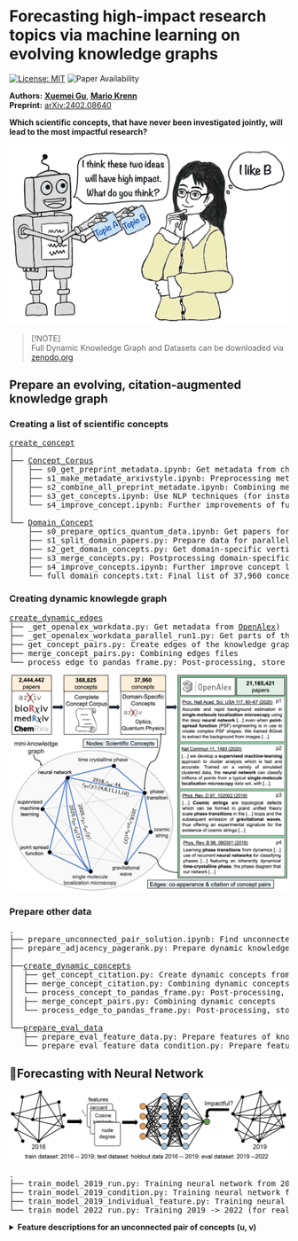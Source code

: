 # Forecasting high-impact research topics via machine learning on evolving knowledge graphs

[![License: MIT](https://img.shields.io/badge/License-MIT-yellow.svg)](https://opensource.org/licenses/MIT)
![Paper Availability](https://img.shields.io/badge/paper-available-green)

**Authors:** [**Xuemei Gu**](mailto:xuemei.gu@mpl.mpg.de), [**Mario Krenn**](https://mpl.mpg.de/research-at-mpl/independent-research-groups/krenn-research-group/)
\
**Preprint:** [arXiv:2402.08640](https://arxiv.org/abs/2402.08640)

**Which scientific concepts, that have never been investigated jointly, will lead to the most impactful research?**

<img src="miscellaneous/Impact4Cast.png" alt="workflow" width="700"/>

> [!NOTE]\
> Full Dynamic Knowledge Graph and Datasets can be downloaded via [zenodo.org](https://zenodo.org/records/10692137)  

## <a name="ff">Prepare an evolving, citation-augmented knowledge graph</a>
### <a name="ff">Creating a list of scientific concepts</a>

<pre>
<a href="https://github.com/artificial-scientist-lab/Impact4Cast/tree/main/create_concepts">create_concept</a>
│ 
├── <a href="https://github.com/artificial-scientist-lab/Impact4Cast/tree/main/create_concepts/Concept_Corpus">Concept_Corpus</a>
│   ├── s0_get_preprint_metadata.ipynb: Get metadata from chemRxiv, medRxiv, bioRxiv (<a href="https://www.kaggle.com/datasets/Cornell-University/arxiv">arXiv data from Kaggle</a>)
│   ├── s1_make_metadate_arxivstyle.ipynb: Preprocessing metadata from different sources
│   ├── s2_combine_all_preprint_metadate.ipynb: Combining metadata
│   ├── s3_get_concepts.ipynb: Use NLP techniques (for instance <a href="https://github.com/csurfer/rake-nltk">RAKE</a> ) to extract concepts
│   └── s4_improve_concept.ipynb: Further improvements of full concept list
│   
└── <a href="https://github.com/artificial-scientist-lab/Impact4Cast/tree/main/create_concepts/Domain_Concept">Domain_Concept</a>
    ├── s0_prepare_optics_quantum_data.ipynb: Get papers for specific domain (optics and quantum physics in our case).
    ├── s1_split_domain_papers.py: Prepare data for parallelization.
    ├── s2_get_domain_concepts.py: Get domain-specific vertices in full concept list.
    ├── s3_merge_concepts.py: Postprocessing domain-specific concepts
    ├── s4_improve_concepts.ipynb: Further improve concept lists
    └── full_domain_concepts.txt: Final list of 37,960 concepts (represent vertices of knowledge graph)
</pre>
 
### <a name="ff">Creating dynamic knowlegde graph</a>

<pre>
<a href="https://github.com/artificial-scientist-lab/Impact4Cast/tree/main/create_dynamic_edges">create_dynamic_edges</a>
├── _get_openalex_workdata.py: Get metadata from <a href="https://openalex.org/">OpenAlex</a>)
├── _get_openalex_workdata_parallel_run1.py: Get parts of the metadata from OpenAlex (run in many parts)
├── get_concept_pairs.py: Create edges of the knowledge graph (edges carry the time and citation information).
├── merge_concept_pairs.py: Combining edges files
└── process_edge_to_pandas_frame.py: Post-processing, store the full dynamic knowledge graph
</pre>
<img src="miscellaneous/KnowledgeGraph.png" alt="workflow" width="800"/>


### <a name="ff">Prepare other data</a>
<pre>
.
├── prepare_unconnected_pair_solution.ipynb: Find unconnected concept pairs (for training, testing and evaluating)
├── prepare_adjacency_pagerank.py: Prepare dynamic knowledge graph and compute properties
│
├──<a href="https://github.com/artificial-scientist-lab/Impact4Cast/tree/main/create_dynamic_concepts">create_dynamic_concepts</a>
│  ├── get_concept_citation.py: Create dynamic concepts from the knowledge graph (concepts carry the time and citation information). 
│  ├── merge_concept_citation.py: Combining dynamic concepts files
│  └── process_concept_to_pandas_frame.py: Post-processing, store the full dynamic concepts
│  ├── merge_concept_pairs.py: Combining dynamic concepts
│  └── process_edge_to_pandas_frame.py: Post-processing, store the full dynamic concepts
│
└──<a href="https://github.com/artificial-scientist-lab/Impact4Cast/tree/main/prepare_eval_data">prepare_eval_data</a>
   ├── prepare_eval_feature_data.py: Prepare features of knowledge graph (for evaluation dataset)
   └── prepare_eval_feature_data_condition.py: Prepare features of knowledge graph (for evaluation dataset, conditioned on existence in the future)
</pre>

## <a name="ff">🤖Forecasting with Neural Network </a>
<img src="miscellaneous/Fig2_NeuralNet.png" alt="workflow" width="800"/>
<pre>
.
├── train_model_2019_run.py: Training neural network from 2016 -> 2019 (evaluated form 2019 -> 2022).
├── train_model_2019_condition.py: Training neural network from 2016 -> 2019 (evaluated form 2019 -> 2022, conditioned on existence in the future)
├── train_model_2019_individual_feature.py: Training neural network from 2016 -> 2019 (evaluated form 2019 -> 2022) on individual features
└── train_model_2022_run.py: Training 2019 -> 2022 (for real future predictions of 2025)
</pre>
 

<details>
  <summary><b>Feature descriptions for an unconnected pair of concepts (u, v)</b></summary>

<table>
    <tr>
        <th>Feature Type</th>
        <th>Feature Index</th>
        <th>Feature Description</th>
    </tr>
    <tr>
        <td rowspan="6" style="border-bottom: none;">node feature</td>
        <td>0-5</td>
        <td>the number of neighbours for vertices $u$ and $v$ in years $y$, $y-1$, $y-2$<br> denoted as: $N_{u,y}$, $N_{v,y}$, $N_{u,y-1}$, $N_{v,y-1}$, $N_{u, y-2}$, $N_{v, y-2}$ </td>
    </tr>
    <!-- Rows 2 to 10 for the first 'node feature' -->
    <tr><td>6-7</td><td>the number of new neighbors since 1 years prior to $y$ for vertices $u$ and $v$<br>denoted as: $N_{u,y}^{\Delta}$, $N_{v,y}^{\Delta}$
</td></tr>
    <tr><td>8-9</td><td>the number of new neighbors since 2 years prior to $y$ for vertices $u$ and $v$ <br>denoted as: $N_{u,y}^{\Delta 2}$, $N_{v,y}^{\Delta 2}$</td></tr>
    <tr><td>10-11</td><td>the rank of the number of new neighbors since 1 years prior to $y$ for vertices $u$ and $v$ <br>denoted as: $rN_{u,y}^{\Delta}$, $rN_{v,y}^{\Delta}$</td></tr>
    <tr><td>12-13</td><td>the rank of the number of new neighbors since 2 years prior to $y$ for vertices $u$ and $v$ <br>denoted as: $rN_{u,y}^{\Delta 2}$, $rN_{v,y}^{\Delta 2}$</td></tr>
    <tr><td>14-19</td><td>the PageRank score for vertices $u$ and $v$ in years $y$, $y-1$, $y-2$<br>denoted as: $PR_{u,y}$, $PR_{v,y}$, $PR_{u,y-1}$, $PR_{v,y-1}$, $PR_{u, y-2}$, $PR_{v, y-2}$ </td></tr>
    <!-- Starting the next 10 rows for the second 'node feature' -->
    <tr>
        <td rowspan="15" style="border-bottom: none;">node citation feature</td>
        <td>20-25</td>
        <td>yearly citation for vertices $u$ and $v$ during the years $y$, $y-1$, $y-2$<br>denoted as: $c_{u,y}$ , $c_{v,y}$, $c_{u,y-1}$, $c_{v,y-1}$, $c_{u,y-2}$, $c_{v,y-2}$</td>
    </tr>
    <tr><td>26-31</td><td>total citation for vertices $u$ and $v$ since their first publications to the year $y$, $y-1$, $y-2$<br>denoted as: $ct_{u,y}$ , $ct_{v,y}$, $ct_{u,y-1}$, $ct_{v,y-1}$, $ct_{u,y-2}$, $ct_{v,y-2}$ </td></tr>
    <tr><td>32-37</td><td>total citation for vertices $u$ and $v$ in three-year period ending with the year $y$, $y-1$, $y-2$<br>denoted as: $ct^{\Delta 3}_{u,y}$ , $ct^{\Delta 3}_{v,y}$, $ct^{\Delta 3}_{u,y-1}$, $ct^{\Delta 3}_{v,y-1}$, $ct^{\Delta 3}_{u,y-2}$, $ct^{\Delta 3}_{v,y-2}$</td></tr>
    <tr><td>38-43</td><td>the number of papers mentioning either concept ($u$ or $v$) until the year $y$, $y-1$, $y-2$<br>denoted as: $pn_{u,y}$ , $pn_{v,y}$, $pn_{u,y-1}$, $pn_{v,y-1}$, $pn_{u,y-2}$, $pn_{v,y-2}$</td></tr>
    <tr><td>44-49</td><td>The average yearly citation for vertices $u$ and $v$ during the years $y$, $y-1$, and $y-2$, which is calculated based on the total citations received during the year divided by the number of papers mentioning the vertices from their first publications up to the respective year<br>denoted as: $cm_{u,y}$ , $cm_{v,y}$, $cm_{u,y-1}$, $cm_{v,y-1}$, $cm_{u,y-2}$, $cm_{v,y-2}$; as an example: $cm_{u,y}$ is $\frac{c_{u,y}}{pn_{u,y}}$</td></tr>
    <tr><td>50-55</td><td>The average total citation for vertices $u$ and $v$ since their first publications to the year $y$, $y-1$, $y-2$,which is determined by dividing the cumulative citations by the count of papers that mentioned these vertices since their first publications<br>denoted as: $ctm_{u,y}$ , $ctm_{v,y}$, $ctm_{u,y-1}$, $ctm_{v,y-1}$, $ctm_{u,y-2}$, $ctm_{v,y-2}$; as an example: $ctm_{u,y}$ is $\frac{ct_{u,y}}{pn_{u,y}}$</td></tr>
    <tr><td>56-61</td><td>The average total citation for vertices $u$ and $v$ in three-year period ending with the year $y$, $y-1$, $y-2$, which is calculated by dividing the cumulative three-year period citations by the count of papers that mentioned these vertices since their first publications<br>denoted as: $ctm^{\Delta 3}_{u,y}$ , $ctm^{\Delta 3}_{v,y}$, $ctm^{\Delta 3}_{u,y-1}$, $ctm^{\Delta 3}_{v,y-1}$, $ctm^{\Delta 3}_{u,y-2}$, $ctm^{\Delta 3}_{v,y-2}$; as an example: $ctm^{\Delta 3}_{u,y}$ is $\frac{ct^{\Delta 3}_{u,y}}{pn_{u,y}}$</td></tr>
    <tr><td>62-63</td><td>the number of new citations for vertices $u$ and $v$, since 1 years prior to y <br>denoted as: $cnew^{\Delta 1}_{u,y}$ , $cnew^{\Delta 1}_{v,y}$ </td></tr>
    <tr><td>64-65</td><td>the number of new citations for vertices $u$ and $v$, since 2 years prior to y <br>denoted as: $cnew^{\Delta 2}_{u,y}$ , $cnew^{\Delta 2}_{v,y}$ </td></tr>
    <tr><td>66-67</td><td>the rank of the number of new citations for vertices $u$ and $v$, since 1 years prior to y <br>denoted as: $rcnew^{\Delta 1}_{u,y}$ , $rcnew^{\Delta 1}_{v,y}$ </td></tr>
    <tr><td>68-69</td><td>the rank of the number of new citations for vertices $u$ and $v$, since 2 years prior to y <br>denoted as: $rcnew^{\Delta 2}_{u,y}$ , $rcnew^{\Delta 2}_{v,y}$ </td></tr>
    <tr><td>70-71</td><td>the number of new papers mentioning vertices $u$ and $v$, since 1 years prior to y<br>denoted as: $pnew^{\Delta 1}_{u,y}$ , $pnew^{\Delta 1}_{v,y}$ </td></tr>
    <tr><td>72-73</td><td>the number of new papers mentioning vertices $u$ and $v$, since 2 years prior to y<br>denoted as: $pnew^{\Delta 2}_{u,y}$ , $pnew^{\Delta 2}_{v,y}$ </td></tr>
    <tr><td>74-75</td><td>the rank of the number of new papers mentioning vertices $u$ and $v$<br>denoted as: $rpnew^{\Delta 1}_{u,y}$ , $rpnew^{\Delta 1}_{v,y}$ </td></tr>
    <tr><td>76-77</td><td>the rank of the number of new papers mentioning vertices $u$ and $v$, since 2 years prior to y<br>denoted as: $rpnew^{\Delta 2}_{u,y}$, $rpnew^{\Delta 2}_{v,y}$ </td></tr>
    <!-- Starting the next 10 rows for the second 'node feature' -->
    <tr>
        <td rowspan="7" style="border-bottom: none;">pair feature</td>
        <td>78-80</td>
        <td>the number of shared neighbors between vertices $u$ and $v$ for the years $y$, $y-1$, $y-2$ <br> denoted as: $ns_{y}$, $ns_{y-1}$, $ns_{y-2}$</td>
    </tr>
    <tr><td>81-83</td><td>the geometric coefficient for the pair ($u$ and $v$) for the years $y$, $y-1$, $y-2$<br>calculated by number_shared_neighbor**2 / (deg_u * deg_v), deg_u is the degree of vertex $u$ <br> denoted as: $geo_{y}$, $geo_{y-1}$, $geo_{y-2}$</td></tr>
    <tr><td>84-86</td><td>the cosine coefficient for the pair ($u$ and $v$) for the years $y$, $y-1$, $y-2$<br>calculated by geometric_index**0.5<br> denoted as: $cos_{y}$, $cos_{y-1}$, $cos_{y-2}$</td></tr>
    <tr><td>87-89</td><td>the simpson coefficient for the pair ($u$ and $v$) for the years $y$, $y-1$, $y-2$<br>calculated by number_shared_neighbor / np.min([deg_u, deg_u])<br> denoted as: $spi_{y}$, $spi_{y-1}$, $spi_{y-2}$</td></tr>
    <tr><td>90-92</td><td>the preferential attachment coefficient for the pair ($u$ and $v$) for the years $y$, $y-1$, $y-2$<br>calculated by deg_u*deg_u<br> denoted as: $pre_{y}$, $pre_{y-1}$, $pre_{y-2}$</td></tr>
    <tr><td>93-95</td><td>the Sørensen–Dice coefficient for the pair ($u$ and $v$) for the years $y$, $y-1$, $y-2$<br>calculated by 2*num_shared_neighbor / (deg_u + deg_v)<br> denoted as: $sod_{y}$, $sod_{y-1}$, $sod_{y-2}$</td></tr>
    <tr><td>96-98</td><td>the jaccard coefficient for the pair ($u$ and $v$) for the years $y$, $y-1$, $y-2$<br>calculated by num_shared_neighbor/(deg_u + deg_v - num_shared_neighbor)<br> denoted as: $jac_{y}$, $jac_{y-1}$, $jac_{y-2}$ </td></tr>
     <!-- Starting the next 10 rows for the second 'node feature' -->
    <tr>
        <td rowspan="14" style="border-bottom: none;">pair citation feature</td>
        <td>99-101</td>
        <td>the ratio of the sum of citations received by concepts $u$ and $v$ in the year $y$ to the sum of number of papers mentioning either concept, similar for years $y-1$, $y-2$<br>calculated by ($c_{u,y}$ + $c_{v,y}$) / ($pn_{u,y}$ + $pn_{v,y}$) </td>
    </tr>
    <tr><td>102-104</td><td>the ratio of the product of citations received by concepts $u$ and $v$ in the year $y$ to the sum of number of papers mentioning either concept, similar for years $y-1$, $y-2$<br>calculated by ($c_{u,y}$ * $c_{v,y}$) / ($pn_{u,y}$ + $pn_{v,y}$) </td></tr>
    <tr><td>105-107</td><td>the sum of the average citations received by concepts $u$ and $v$ in the year $y$, $y-1$, $y-2$<br>e.g., calculated by ($cm_{u,y}$ + $cm_{v,y}$) for year y</td></tr>
    <tr><td>108-110</td><td>the sum of the average total citations received by concepts $u$ and $v$ from their first publication up to the year $y$, $y-1$, $y-2$<br> e.g., calculated by ($ctm_{u,y}$ , $ctm_{v,y}$) for year y </td></tr>
    <tr><td>111-113</td><td>the sum of the citations received by concepts $u$ and $v$ in the three-year period ending with year $y$, $y-1$, $y-2$<br> e.g., calculated by ($ct^{\Delta 3}_{u,y}$ + $ct^{\Delta 3}_{v,y}$) for year y</td></tr>
    <tr><td>114-116</td><td>the sum of the average citations received by concepts $u$ and $v$ in the three-year period ending with year $y$, $y-1$, $y-2$<br> e.g., calculated by ($ctm^{\Delta 3}_{u,y}$ + $ctm^{\Delta 3}_{v,y}$) for year y</td></tr>
    <tr><td>117-119</td><td>the minimum number of the citations received by either concept $u$ or $v$ in the year $y$, $y-1$, $y-2$<br> e.g., min($c_{u,y}$, $c_{u,y}$)</td></tr>
    <tr><td>120-122</td><td>the maximum number of the citations received by either concept $u$ or $v$ in the year $y$, $y-1$, $y-2$<br> e.g., max($c_{u,y}$, $c_{u,y}$)</td></tr>
    <tr><td>123-125</td><td>the minimum number of the total citations received by either concept $u$ or $v$ since its frist publication to the year $y$, $y-1$, $y-2$<br> e.g., min($ct_{u,y}$, $ct_{u,y}$) </td></tr>
    <tr><td>126-128</td><td>the maximum number of the total citations received by either concept $u$ or $v$ since its frist publication to the year $y$, $y-1$, $y-2$<br> e.g., max($ct_{u,y}$, $ct_{u,y}$)</td></tr>
    <tr><td>129-131</td><td>the minimum number of total citations received by either concept $u$ or $v$ in the three-year period ending with year $y$, $y-1$, $y-2$<br> e.g., min($ct^{\Delta 3}_{u,y}$ , $ct^{\Delta 3}_{v,y}$)</td></tr>
    <tr><td>132-134</td><td>the maximum number of total citations received by either concept $u$ or $v$ in the three-year period ending with year $y$, $y-1$, $y-2$<br> e.g., max($ct^{\Delta 3}_{u,y}$ , $ct^{\Delta 3}_{v,y}$)</td></tr>
    <tr><td>135-137</td><td>the minimum number of papers mentioning either concept $u$ or $v$<br>e.g., min($pn_{u,y}$ , $pn_{v,y}$)</td></tr>
    <tr><td>138-140</td><td>the maximum number of papers mentioning either concept $u$ or $v$<br>e.g., max($pn_{u,y}$ , $pn_{v,y}$)</td></tr>
</table>

</details>
 
